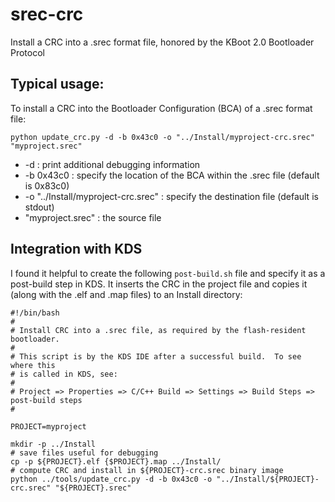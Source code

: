 # srec-crc
Install a CRC into a .srec format file, honored by the KBoot 2.0 Bootloader Protocol

## Typical usage:
To install a CRC into the Bootloader Configuration (BCA) of a .srec format file:

    python update_crc.py -d -b 0x43c0 -o "../Install/myproject-crc.srec" "myproject.srec"
    
* -d : print additional debugging information
* -b 0x43c0 : specify the location of the BCA within the .srec file (default is 0x83c0)
* -o "../Install/myproject-crc.srec" : specify the destination file (default is stdout)
* "myproject.srec" : the source file

## Integration with KDS 

I found it helpful to create the following `post-build.sh` file and specify it as 
a post-build step in KDS.  It inserts the CRC in the project file and copies it 
(along with the .elf and .map files) to an Install directory:

    #!/bin/bash
    #
    # Install CRC into a .srec file, as required by the flash-resident bootloader.
    #
    # This script is by the KDS IDE after a successful build.  To see where this
    # is called in KDS, see:
    #
    # Project => Properties => C/C++ Build => Settings => Build Steps => post-build steps
    # 
    
    PROJECT=myproject
    
    mkdir -p ../Install
    # save files useful for debugging
    cp -p ${PROJECT}.elf {$PROJECT}.map ../Install/
    # compute CRC and install in ${PROJECT}-crc.srec binary image
    python ../tools/update_crc.py -d -b 0x43c0 -o "../Install/${PROJECT}-crc.srec" "${PROJECT}.srec"

